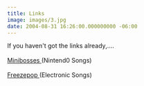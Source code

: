 ```yaml
---
title: Links
image: images/3.jpg
date: 2004-08-31 16:26:00.000000000 -06:00
---
```

If you haven't got the links already,....<br /><br /><a href="http://www.minibosses.com/"> Minibosses </a>  (Nintend0 Songs)<br /><br /><a href="http://www.freezepop.com/"> Freezepop </a>  (Electronic Songs)
